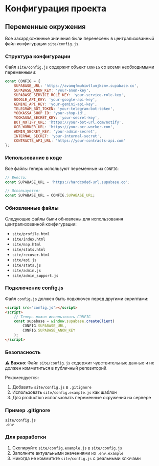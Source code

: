 # Конфигурация проекта

## Переменные окружения

Все захардкоженные значения были перенесены в централизованный файл конфигурации `site/config.js`.

### Структура конфигурации

Файл `site/config.js` содержит объект `CONFIG` со всеми необходимыми переменными:

```javascript
const CONFIG = {
    SUPABASE_URL: 'https://avamqfmuhiwtlumjkzmv.supabase.co',
    SUPABASE_ANON_KEY: 'your-anon-key',
    SUPABASE_SERVICE_ROLE_KEY: 'your-service-role-key',
    GOOGLE_API_KEY: 'your-google-api-key',
    GEMINI_API_KEY: 'your-gemini-api-key',
    TELEGRAM_BOT_TOKEN: 'your-telegram-bot-token',
    YOOKASSA_SHOP_ID: 'your-shop-id',
    YOOKASSA_SECRET_KEY: 'your-secret-key',
    BOT_NOTIFY_URL: 'https://your-bot-url.com/notify',
    OCR_WORKER_URL: 'https://your-ocr-worker.com',
    ADMIN_SECRET_KEY: 'your-admin-secret',
    INTERNAL_SECRET: 'your-internal-secret',
    CONTRACTS_API_URL: 'https://your-contracts-api.com'
};
```

### Использование в коде

Все файлы теперь используют переменные из `CONFIG`:

```javascript
// Вместо:
const SUPABASE_URL = 'https://hardcoded-url.supabase.co';

// Используется:
const SUPABASE_URL = CONFIG.SUPABASE_URL;
```

### Обновленные файлы

Следующие файлы были обновлены для использования централизованной конфигурации:

- `site/profile.html`
- `site/index.html`
- `site/map.html`
- `site/stats.html`
- `site/recover.html`
- `site/api.js`
- `site/stats.js`
- `site/admin.js`
- `site/admin_support.js`

### Подключение config.js

Файл `config.js` должен быть подключен перед другими скриптами:

```html
<script src="config.js"></script>
<script>
    // Теперь можно использовать CONFIG
    const supabase = window.supabase.createClient(
        CONFIG.SUPABASE_URL, 
        CONFIG.SUPABASE_ANON_KEY
    );
</script>
```

### Безопасность

⚠️ **Важно**: Файл `site/config.js` содержит чувствительные данные и не должен коммититься в публичный репозиторий.

Рекомендуется:
1. Добавить `site/config.js` в `.gitignore`
2. Использовать `site/config.example.js` как шаблон
3. Для production использовать переменные окружения на сервере

### Пример .gitignore

```
site/config.js
.env
```

### Для разработки

1. Скопируйте `site/config.example.js` в `site/config.js`
2. Заполните актуальными значениями из `.env.example`
3. Никогда не коммитьте `site/config.js` с реальными ключами
